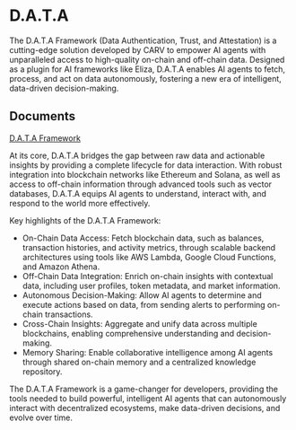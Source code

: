 
# D.A.T.A
The D.A.T.A Framework (Data Authentication, Trust, and Attestation) is a cutting-edge solution developed by CARV to empower AI agents with unparalleled access to high-quality on-chain and off-chain data. Designed as a plugin for AI frameworks like Eliza, D.A.T.A enables AI agents to fetch, process, and act on data autonomously, fostering a new era of intelligent, data-driven decision-making.

## Documents

[D.A.T.A Framework](https://docs.carv.io/d.a.t.a.-ai-framework/introduction)

At its core, D.A.T.A bridges the gap between raw data and actionable insights by providing a complete lifecycle for data interaction. With robust integration into blockchain networks like Ethereum and Solana, as well as access to off-chain information through advanced tools such as vector databases, D.A.T.A equips AI agents to understand, interact with, and respond to the world more effectively.

Key highlights of the D.A.T.A Framework:

- On-Chain Data Access: Fetch blockchain data, such as balances, transaction histories, and activity metrics, through scalable backend architectures using tools like AWS Lambda, Google Cloud Functions, and Amazon Athena.
- Off-Chain Data Integration: Enrich on-chain insights with contextual data, including user profiles, token metadata, and market information.
- Autonomous Decision-Making: Allow AI agents to determine and execute actions based on data, from sending alerts to performing on-chain transactions.
- Cross-Chain Insights: Aggregate and unify data across multiple blockchains, enabling comprehensive understanding and decision-making.
- Memory Sharing: Enable collaborative intelligence among AI agents through shared on-chain memory and a centralized knowledge repository.

The D.A.T.A Framework is a game-changer for developers, providing the tools needed to build powerful, intelligent AI agents that can autonomously interact with decentralized ecosystems, make data-driven decisions, and evolve over time.